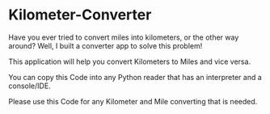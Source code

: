 # Kilometer-Converter
Have you ever tried to convert miles into kilometers, or the other way around? Well, I built a converter app to solve this problem!

This application will help you convert Kilometers to Miles and vice versa.

You can copy this Code into any Python reader that has an interpreter and a console/IDE.

Please use this Code for any Kilometer and Mile converting that is needed.
